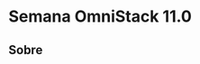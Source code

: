 
<html>
 <link rel="stylesheet" href="https://stackpath.bootstrapcdn.com/bootstrap/4.3.1/css/bootstrap.min.css" integrity="sha384-ggOyR0iXCbMQv3Xipma34MD+dH/1fQ784/j6cY/iJTQUOhcWr7x9JvoRxT2MZw1T" crossorigin="anonymous">
<body>
<main id="container">
<div class="information">
<h1>Semana OmniStack 11.0</h1>
<div class="about">
<h2>Sobre</h2>
<span class="border"></span>
</div>
</div>
</main>
</body>
</html>
